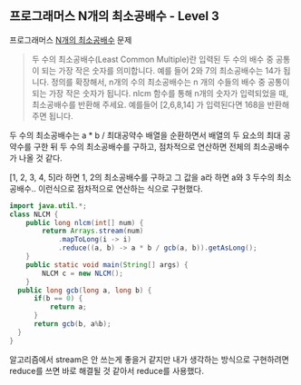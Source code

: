 ## 프로그래머스 N개의 최소공배수 - Level 3

프로그래머스 [N개의 최소공배수](https://programmers.co.kr/learn/challenge_codes/28) 문제

> 두 수의 최소공배수(Least Common Multiple)란 입력된 두 수의 배수 중 공통이 되는 가장 작은 숫자를 의미합니다. 예를 들어 2와 7의 최소공배수는 14가 됩니다. 정의를 확장해서, n개의 수의 최소공배수는 n 개의 수들의 배수 중 공통이 되는 가장 작은 숫자가 됩니다. nlcm 함수를 통해 n개의 숫자가 입력되었을 때, 최소공배수를 반환해 주세요. 예를들어 [2,6,8,14] 가 입력된다면 168을 반환해 주면 됩니다. 

두 수의 최소공배수는 a * b / 최대공약수
배열을 순환하면서 배열의 두 요소의 최대 공약수를 구한 뒤 두 수의 최소공배수를 구하고, 점차적으로 연산하면 전체의 최소공배수가 나올 것 같다. 

[1, 2, 3, 4, 5]라 하면 1, 2의 최소공배수를 구하고 그 값을 a라 하면  a와 3 두수의 최소공배수.. 이런식으로 점차적으로 연산하는 식으로 구현했다.

```java
import java.util.*;
class NLCM {
	public long nlcm(int[] num) {
		return Arrays.stream(num)
            .mapToLong(i -> i)
            .reduce((a, b) -> a * b / gcb(a, b)).getAsLong();
	}
	public static void main(String[] args) {
		NLCM c = new NLCM();
	}
  public long gcb(long a, long b) {
      if(b == 0) {
          return a;
      }
      return gcb(b, a%b);
  }
}
```

알고리즘에서 stream은 안 쓰는게 좋을거 같지만 내가 생각하는 방식으로 구현하려면 reduce를 쓰면 바로 해결될 것 같아서 reduce를 사용했다.

